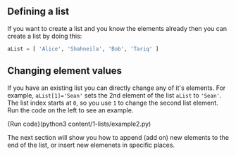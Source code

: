 ## Defining a list

If you want to create a list and you know the elements already then you can create a list by doing this:

```python
aList = [ 'Alice', 'Shahneila', 'Bob', 'Tariq' ]
```

## Changing element values

If you have an existing list you can directly change any of it's elements. For example, `aList[1]='Sean'` sets the 2nd element of the list `aList` to `'Sean'`. The list index starts at `0`, so you use `1` to change the second list element. Run the code on the left to see an example.

{Run code}(python3 content/1-lists/example2.py)

The next section will show you how to append (add on) new elements to the end of the list, or insert new elemenets in specific places.

